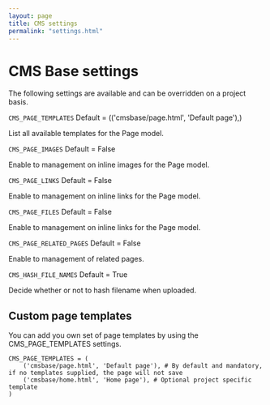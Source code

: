 ```yaml
---
layout: page
title: CMS settings
permalink: "settings.html"
---
```


CMS Base settings
=================

The following settings are available and can be overridden on a project basis.


`CMS_PAGE_TEMPLATES` Default = (('cmsbase/page.html', 'Default page'),)

List all available templates for the Page model.


`CMS_PAGE_IMAGES` Default = False

Enable to management on inline images for the Page model.


`CMS_PAGE_LINKS` Default = False

Enable to management on inline links for the Page model.


`CMS_PAGE_FILES` Default = False

Enable to management on inline links for the Page model.


`CMS_PAGE_RELATED_PAGES` Default = False

Enable to management of related pages.


`CMS_HASH_FILE_NAMES` Default = True

Decide whether or not to hash filename when uploaded.


## Custom page templates

You can add you own set of page templates by using the CMS_PAGE_TEMPLATES settings.

	CMS_PAGE_TEMPLATES = (
		('cmsbase/page.html', 'Default page'), # By default and mandatory, if no templates supplied, the page will not save
		('cmsbase/home.html', 'Home page'), # Optional project specific template
	)